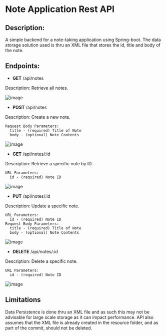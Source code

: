 # Note Application Rest API

## Description:
  
  A simple backend for a note-taking application using Spring-boot. The data storage solution used is thru an XML file that stores the id, title and body of the note. 

## Endpoints:
  
  - **GET**    /api/notes
  
Description: Retrieve all notes.

![image](https://github.com/rhyss27/OTA-coding-challenge/assets/35577923/d749d193-d622-44dd-ad23-1293e30d7bf5)

  - **POST**   /api/notes 

Description: Create a new note.

    Request Body Parameters:
      title - (required) Title of Note
      body - (optional) Note Contents

![image](https://github.com/rhyss27/OTA-coding-challenge/assets/35577923/be5d2a5d-9ad9-405a-bb39-0281aa2897e0)

  - **GET**    /api/notes/:id 

Description: Retrieve a specific note by ID.

    URL Parameters: 
      id - (required) Note ID

![image](https://github.com/rhyss27/OTA-coding-challenge/assets/35577923/20d3dd30-7164-4fa2-a368-38ddf9b25ac5)

  - **PUT**    /api/notes/:id 

Description: Update a specific note.

    URL Parameters: 
      id - (required) Note ID
    Request Body Parameters:
      title - (required) Title of Note
      body - (optional) Note Contents
      
![image](https://github.com/rhyss27/OTA-coding-challenge/assets/35577923/ca1ee77a-f9e4-4e5f-820e-4e864a25793b)
           
  - **DELETE** /api/notes/:id 

Description: Delete a specific note.

    URL Parameters: 
      id - (required) Note ID

![image](https://github.com/rhyss27/OTA-coding-challenge/assets/35577923/3f651a9f-f06d-4cb2-b202-e378a03aea52)

## Limitations

Data Persistence is done thru an XML file and as such this may not be advisable for large scale storage as it can impact performance. API also assumes that the XML file is already created in the resource folder, and as part of the commit, should not be deleted.
